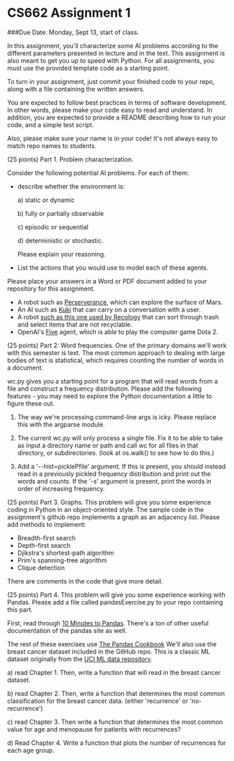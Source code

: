 # CS662 Assignment 1

 ###Due Date: Monday, Sept 13, start of class.

In this assignment, you'll characterize some AI problems according to the different parameters presented in lecture and in the text. 
This assignment is also meant to get you up to speed with Python. For all
assignments, you must use the provided template code as a starting
point.

To turn in your assignment, just commit your finished code to your repo, along with a file containing the written answers.

You are expected to follow best practices in terms of software
development. In other words, please make your code easy to read and
understand. In addition, you are expected to provide a README
describing how to run your code, and a simple test script.

Also, please make sure your name is in your code! It's not always easy to match repo names to students.

(25 points) Part 1. Problem characterization.
   
Consider the following potential AI problems. For each of them:
- describe whether the environment is: 
  
   a) static or dynamic 
  
  b) fully or partially observable 
  
  c) episodic or sequential 
  
  d) deterministic or stochastic. 
  
  Please explain your reasoning.
   
- List the actions that you would use to model each of these agents.

Please place your answers in a Word or PDF document added to your repository for this assignment.

- A robot such as [Perserverance](https://www.nasa.gov/perseverance), which can explore the surface of Mars.
- An AI such as [Kuki](https://www.pandorabots.com/kuki/) that can carry on a conversation with a user.
- A robot [such as this one used by Recology](https://www.youtube.com/watch?v=ft07TQ_ul6g&ab_channel=BulkHandlingSystems%28BHS%29) that can sort through trash and select items that are not recyclable.
- OpenAI's [Five](https://openai.com/five/) agent, which is able to play the computer game Dota 2.


(25 points) Part 2: Word frequencies. One of the primary domains we'll  work
  with this semester is text. The most common approach to dealing with
  large bodies of text is statistical, which requires counting the
  number of words in a document.

wc.py gives you a starting point for a program that will read words from a file and construct a frequency distribution. Please add the following features - 
you may need to explore the Python documentation a little to figure these out.

1. The way we're processing command-line args is icky. Please replace this with the argparse module.

2. The current wc.py will only process a single file. Fix it to be able to take as input a directory name or path and call wc for all files in that directory, or subdirectories. (look at os.walk() to see how to do this.)

3. Add a '--hist=picklePfile' argument. If this is present, you should instead read in a previously pickled frequency distribution and print out the words and counts. 
   If the '-s' argument is present, print the words in order of increasing frequency.


(25 points) Part 3. Graphs. This problem will give you some experience coding in Python in an object-oriented style. 
The sample code in the assignment's github repo implements a graph as an adjacency list. Please add methods to implement:
- Breadth-first search
- Depth-first search
- Djikstra's shortest-path algorithm
- Prim's spanning-tree algorithm
- Clique detection

There are comments in the code that give more detail.


(25 points) Part 4. This problem will give you some experience working with Pandas. Please add a file called pandasExercise.py to your repo containing this part.

First, read through [10 Minutes to Pandas](https://pandas.pydata.org/docs/user_guide/10min.html#min). There's a ton of other useful documentation of the pandas site as well.

The rest of these exercises use [The Pandas Cookbook](https://github.com/jvns/pandas-cookbook)
We'll also use the breast cancer dataset included in the GitHub repo. This is a classic ML dataset originally from the [UCI ML data repository](https://archive.ics.uci.edu/ml/index.php).

a) read Chapter 1.  Then, write a function that will read in the breast cancer dataset.

b) read Chapter 2. Then, write a function that determines the most common classification for the breast cancer data. (either 'recurrence' or 'no-recurrence')

c) read Chapter 3. Then write a function that determines the most common value for age and menopause for patients with recurrences?

d) Read Chapter 4. Write a function that plots the number of recurrences for each age group.

